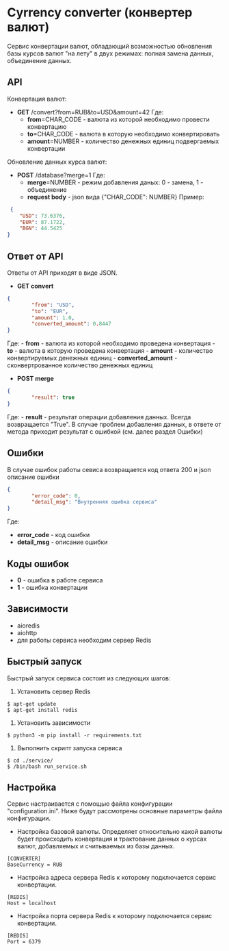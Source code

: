 # Cyrrency converter (конвертер валют)
Сервис конвертации валют, обладающий возможностью обновления базы курсов валют "на лету" в двух режимах: полная замена данных, объединение данных.

## API
Конвертация валют:
- **GET** /convert?from=RUB&to=USD&amount=42
Где:
	- **from**=CHAR_CODE - валюта из которой необходимо провести конвертацию
	- **to**=CHAR_CODE - валюта в которую необходимо конвертировать
	- **amount**=NUMBER - количество денежных единиц подвергаемых конвертации

Обновление данных курса валют:
- **POST** /database?merge=1
Где:
	- **merge**=NUMBER - режим добавления даных: 0 - замена, 1 - объединение
	- **request body** - json вида {"CHAR_CODE": NUMBER} 
	Пример:
```json
 {
    "USD": 73.6376,
    "EUR": 87.1722,
    "BGN": 44.5425
}
```

## Ответ от API
Ответы от API приходят в виде JSON.
- **GET convert**
```json
{
  		"from": "USD",
  		"to": "EUR",
  		"amount": 1.0,
  		"converted_amount": 0.8447
}
```
Где:
	- **from** - валюта из которой необходимо проведена конвертация
	- **to** - валюта в которую проведена конвертация
	- **amount** - количество конвертируемых денежных единиц
	- **converted_amount** - сконвертрованное количество денежных единиц

- **POST merge**
```json
{
  		"result": true
}
```
Где:
	- **result** - результат операции добавления данных. Всегда возвращается "True". В случае проблем добавления данных, в ответе от метода приходит результат с ошибкой (см. далее раздел Ошибки)

## Ошибки
В случае ошибок работы севиса возвращается код ответа 200 и json описание ошибки
```json
{
		"error_code": 0,
		"detail_msg": "Внутренняя ошибка сервиса" 
}
```
Где:
- **error_code** - код ошибки
- **detail_msg** - описание ошибки

## Коды ошибок
- **0** - ошибка в работе сервиса
- **1** - ошибка конвертации

## Зависимости
- aioredis
- aiohttp
- для работы сервиса необходим сервер Redis

## Быстрый запуск
Быстрый запуск сервиса состоит из следующих шагов:
1. Установить сервер Redis
```
$ apt-get update
$ apt-get install redis
```
1. Установить зависимости
```
$ python3 -m pip install -r requirements.txt
```
1. Выполнить скрипт запуска сервиса
```
$ cd ./service/
$ /bin/bash run_service.sh
```

## Настройка
Сервис настраивается с помощью файла конфигурации "configuration.ini". Ниже будут рассмотрены основные параметры файла конфигурации.
- Настройка базовой валюты. Определяет относительно какой валюты будет происходить конвертация и трактование данных о курсах валют, добавляемых и считываемых из базы данных.
```
[CONVERTER]
BaseCurrency = RUB
```
- Настройка адреса сервера Redis к которому подключается сервис конвертации.
```
[REDIS]
Host = localhost
```
- Настройка порта сервера Redis к которому подключается сервис конвертации.
```
[REDIS]
Port = 6379
```

